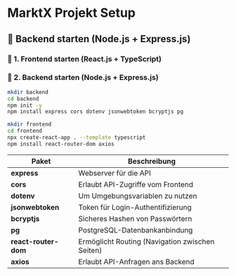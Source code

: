 # MarktX Projekt Setup

## 🚀 Backend starten (Node.js + Express.js)

### 📌 1. Frontend starten (React.js + TypeScript)
### 📌 2. Backend starten (Node.js + Express.js)

```bash
mkdir backend
cd backend
npm init -y
npm install express cors dotenv jsonwebtoken bcryptjs pg

mkdir frontend
cd frontend
npx create-react-app . --template typescript
npm install react-router-dom axios

```
| Paket              | Beschreibung                                                      |
|--------------------|--------------------------------------------------------------------|
| **express**        | Webserver für die API                                             |
| **cors**           | Erlaubt API-Zugriffe vom Frontend                                 |
| **dotenv**         | Um Umgebungsvariablen zu nutzen                                   |
| **jsonwebtoken**   | Token für Login-Authentifizierung                                  |
| **bcryptjs**       | Sicheres Hashen von Passwörtern                                   |
| **pg**             | PostgreSQL-Datenbankanbindung                                      |
| **react-router-dom** | Ermöglicht Routing (Navigation zwischen Seiten)                  |
| **axios**          | Erlaubt API-Anfragen ans Backend                                  |
